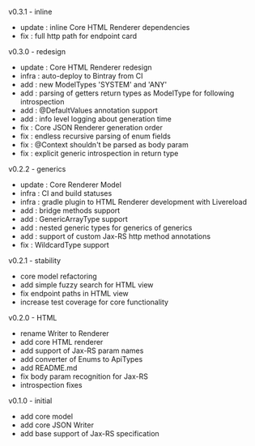 v0.3.1 - inline
- update : inline Core HTML Renderer dependencies
- fix : full http path for endpoint card

v0.3.0 - redesign

- update : Core HTML Renderer redesign
- infra : auto-deploy to Bintray from CI 
- add : new ModelTypes 'SYSTEM' and 'ANY'
- add : parsing of getters return types as ModelType for following introspection
- add : @DefaultValues annotation support
- add : info level logging about generation time 
- fix : Core JSON Renderer generation order
- fix : endless recursive parsing of enum fields
- fix : @Context shouldn't be parsed as body param
- fix : explicit generic introspection in return type

v0.2.2 - generics 

- update : Core Renderer Model
- infra : CI and build statuses
- infra : gradle plugin to HTML Renderer development with Livereload
- add : bridge methods support
- add : GenericArrayType support  
- add : nested generic types for generics of generics
- add : support of custom Jax-RS http method annotations 
- fix : WildcardType support

v0.2.1 - stability

- core model refactoring
- add simple fuzzy search for HTML view
- fix endpoint paths in HTML view
- increase test coverage for core functionality

v0.2.0 - HTML

- rename Writer to Renderer
- add core HTML renderer
- add support of Jax-RS param names
- add converter of Enums to ApiTypes
- add README.md
- fix body param recognition for Jax-RS
- introspection fixes

v0.1.0 - initial

- add core model
- add core JSON Writer
- add base support of Jax-RS specification